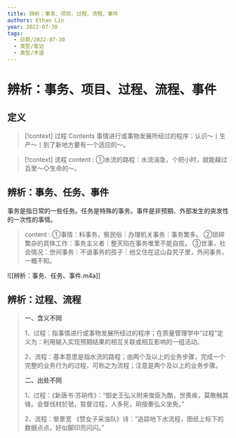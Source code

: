 ```yaml
---
title: 辨析：事务、项目、过程、流程、事件
authors: Ethan Lin
year: 2022-07-30 
tags:
  - 日期/2022-07-30 
  - 类型/笔记 
  - 类型/术语 
---
```



# 辨析：事务、项目、过程、流程、事件






## 定义

> [!context] 过程
> Contents
事情进行或事物发展所经过的程序：认识～丨生产～丨到了新地方要有一个适应的～。




> [!context] 流程
> content : ①水流的路程：水流湍急，个把小时，就能越过百里～◇生命的～。

## 辨析：事务、任务、事件

事务是指日常的一些任务。任务是特殊的事务。事件是非预期、外部发生的突发性的一次性的事情。

> content : ①事情：料事务，察民俗｜办理机关事务｜事务繁多。
> ②琐碎繁杂的具体工作：事务主义者｜整天陷在事务堆里不能自拔。
> ③世事，社会情况：世间事务｜不谙事务的孩子｜他又住在这山旮旯子里，外间事务，一概不知。

![[辨析：事务、任务、事件.m4a]]

## 辨析：过程、流程

> **一、含义不同**
> 
> 1、过程：指事情进行或事物发展所经过的程序；在质量管理学中“过程”定义为：利用输入实现预期结果的相互关联或相互影响的一组活动。
> 
> 2、流程：基本意思是指水流的路程；由两个及以上的业务步骤，完成一个完整的业务行为的过程，可称之为流程；注意是两个及以上的业务步骤。
> 
> **二、出处不同**
> 
> 1、过程：《新唐书·苏珦传》：“御史王弘义附来俊臣为酷，世畏疾，莫敢触其锋。会督伐材於虢，笞督过程，人多死，珦按奏弘义坐免。”
> 
> 2、流程：黎景宽 《赞女子采油队》诗：“追踪地下水流程，图纸上标下的数据点点，好似脚印亮闪闪。”